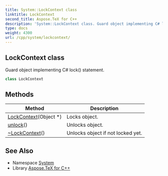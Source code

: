 ```yaml
---
title: System::LockContext class
linktitle: LockContext
second_title: Aspose.TeX for C++
description: 'System::LockContext class. Guard object implementing C# lock() statement in C++.'
type: docs
weight: 4300
url: /cpp/system/lockcontext/
---
```

## LockContext class


Guard object implementing C# lock() statement.

```cpp
class LockContext
```

## Methods

| Method | Description |
| --- | --- |
| [LockContext](./lockcontext/)(Object *) | Locks object. |
| [unlock](./unlock/)() | Unlocks object. |
| [~LockContext](./~lockcontext/)() | Unlocks object if not locked yet. |
## See Also

* Namespace [System](../)
* Library [Aspose.TeX for C++](../../)
